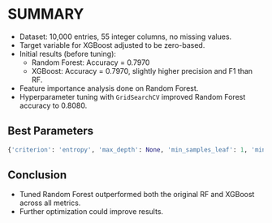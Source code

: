 # SUMMARY

- Dataset: 10,000 entries, 55 integer columns, no missing values.
- Target variable for XGBoost adjusted to be zero-based.
- Initial results (before tuning):
  - Random Forest: Accuracy = 0.7970
  - XGBoost: Accuracy = 0.7970, slightly higher precision and F1 than RF.
- Feature importance analysis done on Random Forest.
- Hyperparameter tuning with `GridSearchCV` improved Random Forest accuracy to 0.8080.

## Best Parameters
```python
{'criterion': 'entropy', 'max_depth': None, 'min_samples_leaf': 1, 'min_samples_split': 2, 'n_estimators': 200}
```

## Conclusion
- Tuned Random Forest outperformed both the original RF and XGBoost across all metrics.
- Further optimization could improve results.
